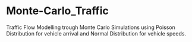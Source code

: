 # Monte-Carlo_Traffic
Traffic Flow Modelling trough Monte Carlo Simulations using Poisson Distribution for vehicle arrival and Normal Distribution for vehicle speeds.
